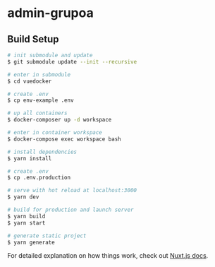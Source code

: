 # admin-grupoa

## Build Setup

```bash
# init submodule and update
$ git submodule update --init --recursive

# enter in submodule
$ cd vuedocker

# create .env
$ cp env-example .env

# up all containers
$ docker-composer up -d workspace

# enter in container workspace
$ docker-compose exec workspace bash

# install dependencies
$ yarn install

# create .env 
$ cp .env.production 

# serve with hot reload at localhost:3000
$ yarn dev

# build for production and launch server
$ yarn build
$ yarn start

# generate static project
$ yarn generate
```

For detailed explanation on how things work, check out [Nuxt.js docs](https://nuxtjs.org).

